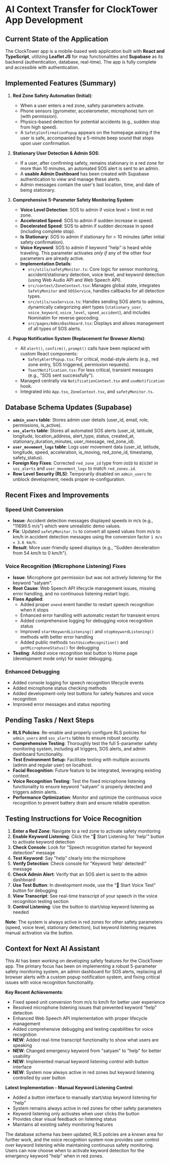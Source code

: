# AI Context Transfer for ClockTower App Development

## **Current State of the Application**

The ClockTower app is a mobile-based web application built with **React and TypeScript**, utilizing **Leaflet JS** for map functionalities and **Supabase** as its backend (authentication, database, real-time). The app is fully complete and accessible with authentication.

## **Implemented Features (Summary)**

1.  **Red Zone Safety Automation (Initial)**:
    *   When a user enters a red zone, safety parameters activate.
    *   Phone sensors (gyrometer, accelerometer, microphone) turn on (with permission).
    *   Physics-based detection for potential accidents (e.g., sudden stop from high speed).
    *   A `SafetyConfirmationPopup` appears on the homepage asking if the user is safe, accompanied by a 5-minute beep sound that stops upon user confirmation.

2.  **Stationary User Detection & Admin SOS**:
    *   If a user, after confirming safety, remains stationary in a red zone for more than 10 minutes, an automated SOS alert is sent to an admin.
    *   A **usable Admin Dashboard** has been created with Supabase authentication to view and manage these alerts.
    *   Admin messages contain the user's last location, time, and date of being stationary.

3.  **Comprehensive 5-Parameter Safety Monitoring System**:
    *   **Voice Level Detection**: SOS to admin if voice level > limit in red zone.
    *   **Accelerated Speed**: SOS to admin if sudden increase in speed.
    *   **Decelerated Speed**: SOS to admin if sudden decrease in speed (including complete stop).
    *   **Is Stationary**: SOS to admin if stationary for > 10 minutes (after initial safety confirmation).
    *   **Voice Keyword**: SOS to admin if keyword "help" is heard while traveling. This parameter activates *only if* any of the other four parameters are already active.
    *   **Implementation Details**:
        *   `src/utils/safetyMonitor.ts`: Core logic for sensor monitoring, accident/stationary detection, voice level, and keyword detection (using Web Audio API and Web Speech API).
        *   `src/context/ZoneContext.tsx`: Manages global state, integrates `SafetyMonitor` and `SOSService`, handles callbacks for all detection types.
        *   `src/utils/sosService.ts`: Handles sending SOS alerts to admins, dynamically categorizing alert types (`stationary_user`, `voice_keyword`, `voice_level`, `speed_accident`), and includes Nominatim for reverse geocoding.
        *   `src/pages/AdminDashboard.tsx`: Displays and allows management of all types of SOS alerts.

4.  **Popup Notification System (Replacement for Browser Alerts)**:
    *   All `alert()`, `confirm()`, `prompt()` calls have been replaced with custom React components:
        *   `SafetyAlertPopup.tsx`: For critical, modal-style alerts (e.g., red zone entry, SOS triggered, permission requests).
        *   `ToastNotification.tsx`: For less critical, transient messages (e.g., "SOS sent successfully").
    *   Managed centrally via `NotificationContext.tsx` and `useNotification` hook.
    *   Integrated into `App.tsx`, `ZoneContext.tsx`, and `safetyMonitor.ts`.

## **Database Schema Updates (Supabase)**

*   **`admin_users` table**: Stores admin user details (user_id, email, role, permissions, is_active).
*   **`sos_alerts` table**: Stores all automated SOS alerts (user_id, latitude, longitude, location_address, alert_type, status, created_at, stationary_duration_minutes, user_message, red_zone_id).
*   **`user_movement_logs` table**: Logs user movement data (user_id, latitude, longitude, speed, acceleration, is_moving, red_zone_id, timestamp, safety_status).
*   **Foreign Key Fixes**: Corrected `red_zone_id` type from `UUID` to `BIGINT` in `sos_alerts` and `user_movement_logs` to match `red_zones.id`.
*   **Row Level Security (RLS)**: Temporarily disabled on `admin_users` to unblock development; needs proper re-configuration.

## **Recent Fixes and Improvements**

### **Speed Unit Conversion**
*   **Issue**: Accident detection messages displayed speeds in m/s (e.g., "11699.5 m/s") which were unrealistic demo values.
*   **Fix**: Updated `safetyMonitor.ts` to convert all speed values from m/s to km/h in accident detection messages using the conversion factor `1 m/s = 3.6 km/h`.
*   **Result**: More user-friendly speed displays (e.g., "Sudden deceleration from 54 km/h to 0 km/h").

### **Voice Recognition (Microphone Listening) Fixes**
*   **Issue**: Microphone got permission but was not actively listening for the keyword "satyam".
*   **Root Cause**: Web Speech API lifecycle management issues, missing error handling, and no continuous listening restart logic.
*   **Fixes Applied**:
    *   Added proper `onend` event handler to restart speech recognition when it stops
    *   Enhanced error handling with automatic restart for transient errors
    *   Added comprehensive logging for debugging voice recognition status
    *   Improved `startKeywordListening()` and `stopKeywordListening()` methods with better error handling
    *   Added public methods `testVoiceRecognition()` and `getMicrophoneStatus()` for debugging
*   **Testing**: Added voice recognition test button to Home page (development mode only) for easier debugging.

### **Enhanced Debugging**
*   Added console logging for speech recognition lifecycle events
*   Added microphone status checking methods
*   Added development-only test buttons for safety features and voice recognition
*   Improved error messages and status reporting

## **Pending Tasks / Next Steps**

*   **RLS Policies**: Re-enable and properly configure RLS policies for `admin_users` and `sos_alerts` tables to ensure robust security.
*   **Comprehensive Testing**: Thoroughly test the full 5-parameter safety monitoring system, including all triggers, SOS alerts, and admin dashboard functionality.
*   **Test Environment Setup**: Facilitate testing with multiple accounts (admin and regular user) on localhost.
*   **Facial Recognition**: Future feature to be integrated, leveraging existing context.
*   **Voice Recognition Testing**: Test the fixed microphone listening functionality to ensure keyword "satyam" is properly detected and triggers admin alerts.
*   **Performance Optimization**: Monitor and optimize the continuous voice recognition to prevent battery drain and ensure reliable operation.

## **Testing Instructions for Voice Recognition**

1. **Enter a Red Zone**: Navigate to a red zone to activate safety monitoring
2. **Enable Keyword Listening**: Click the "🎤 Start Listening for 'help'" button to activate keyword detection
3. **Check Console**: Look for "Speech recognition started for keyword detection" message
4. **Test Keyword**: Say "help" clearly into the microphone
5. **Verify Detection**: Check console for "Keyword 'help' detected!" message
6. **Check Admin Alert**: Verify that an SOS alert is sent to the admin dashboard
7. **Use Test Button**: In development mode, use the "🎤 Start Voice Test" button for debugging
8. **View Transcript**: See real-time transcript of your speech in the voice recognition testing section
9. **Control Listening**: Use the button to start/stop keyword listening as needed

**Note**: The system is always active in red zones for other safety parameters (speed, voice level, stationary detection), but keyword listening requires manual activation via the button.

## **Context for Next AI Assistant**

This AI has been working on developing safety features for the ClockTower app. The primary focus has been on implementing a robust 5-parameter safety monitoring system, an admin dashboard for SOS alerts, replacing all browser alerts with a custom popup notification system, and fixing critical issues with voice recognition functionality. 

**Key Recent Achievements**:
- Fixed speed unit conversion from m/s to km/h for better user experience
- Resolved microphone listening issues that prevented keyword "help" detection
- Enhanced Web Speech API implementation with proper lifecycle management
- Added comprehensive debugging and testing capabilities for voice recognition
- **NEW**: Added real-time transcript functionality to show what users are speaking
- **NEW**: Changed emergency keyword from "satyam" to "help" for better usability
- **NEW**: Implemented manual keyword listening control with button interface
- **NEW**: System now always active in red zones but keyword listening controlled by user button

**Latest Implementation - Manual Keyword Listening Control**:
- Added a button interface to manually start/stop keyword listening for "help"
- System remains always active in red zones for other safety parameters
- Keyword listening only activates when user clicks the button
- Provides clear visual feedback on listening status
- Maintains all existing safety monitoring features

The database schema has been updated, RLS policies are a known area for further work, and the voice recognition system now provides user control over keyword listening while maintaining continuous safety monitoring. Users can now choose when to activate keyword detection for the emergency keyword "help" when in red zones.
